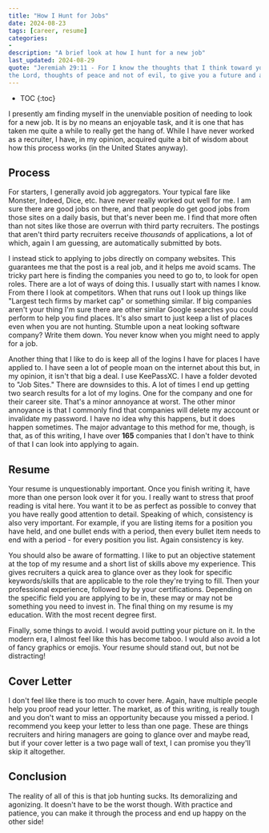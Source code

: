 ```yaml
---
title: "How I Hunt for Jobs"
date: 2024-08-23
tags: [career, resume]
categories:
- 
description: "A brief look at how I hunt for a new job"
last_updated: 2024-08-29
quote: "Jeremiah 29:11 - For I know the thoughts that I think toward you, says
the Lord, thoughts of peace and not of evil, to give you a future and a hope."
---
```


* TOC
{:toc}

I presently am finding myself in the unenviable position of needing to look for
a new job. It is by no means an enjoyable task, and it is one that has taken me
quite a while to really get the hang of. While I have never worked as a
recruiter, I have, in my opinion, acquired quite a bit of wisdom about how this
process works (in the United States anyway).
<!--more-->

## Process

For starters, I generally avoid job aggregators. Your typical fare like
Monster, Indeed, Dice, etc. have never really worked out well for me. I am sure
there are good jobs on there, and that people do get good jobs from those sites
on a daily basis, but that's never been me. I find that more often than not
sites like those are overrun with third party recruiters. The postings that
aren't third party recruiters receive _thousands_ of applications, a lot of
which, again I am guessing, are automatically submitted by bots.

I instead stick to applying to jobs directly on company websites. This
guarantees me that the post is a real job, and it helps me avoid scams. The
tricky part here is finding the companies you need to go to, to look for open
roles. There are a lot of ways of doing this. I usually start with names I
know. From there I look at competitors. When that runs out I look up things
like "Largest tech firms by market cap" or something similar. If big companies
aren't your thing I'm sure there are other similar Google searches you could
perform to help you find places. It's also smart to just keep a list of places
even when you are not hunting. Stumble upon a neat looking software company?
Write them down. You never know when you might need to apply for a job.

Another thing that I like to do is keep all of the logins I have for places I
have applied to. I have seen a lot of people moan on the internet about this
but, in my opinion, it isn't that big a deal. I use KeePassXC. I have a folder
devoted to "Job Sites." There are downsides to this. A lot of times I end up
getting two search results for a lot of my logins. One for the company and one
for their career site. That's a minor annoyance at worst. The other minor
annoyance is that I commonly find that companies will delete my account or
invalidate my password. I have no idea why this happens, but it does happen
sometimes. The major advantage to this method for me, though, is that, as
of this writing, I have over **165** companies that I don't have to think
of that I can look into applying to again.

## Resume

Your resume is unquestionably important. Once you finish writing it, have more
than one person look over it for you. I really want to stress that proof
reading is vital here. You want it to be as perfect as possible to convey that
you have really good attention to detail. Speaking of which, consistency is
also very important. For example, if you are listing items for a position you
have held, and one bullet ends with a period, then every bullet item needs to
end with a period - for every position you list. Again consistency is key.

You should also be aware of formatting. I like to put an objective statement at
the top of my resume and a short list of skills above my experience. This gives
recruiters a quick area to glance over as they look for specific
keywords/skills that are applicable to the role they're trying to fill. Then
your professional experience, followed by by your certifications. Depending on
the specific field you are applying to be in, these may or may not be something
you need to invest in. The final thing on my resume is my education. With the
most recent degree first. 

Finally, some things to avoid. I would avoid putting your picture on it. In the
modern era, I almost feel like this has become taboo. I would also avoid a lot
of fancy graphics or emojis. Your resume should stand out, but not be
distracting!

## Cover Letter

I don't feel like there is too much to cover here. Again, have multiple people
help you proof read your letter. The market, as of this writing, is really
tough and you don't want to miss an opportunity because you missed a period. I
recommend you keep your letter to less than one page. These are things
recruiters and hiring managers are going to glance over and maybe read, but if
your cover letter is a two page wall of text, I can promise you they'll skip it
altogether.

## Conclusion

The reality of all of this is that job hunting sucks. Its demoralizing and
agonizing. It doesn't have to be the worst though. With practice and patience,
you can make it through the process and end up happy on the other side!
